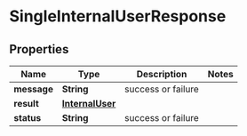 
# SingleInternalUserResponse

## Properties
Name | Type | Description | Notes
------------ | ------------- | ------------- | -------------
**message** | **String** | success or failure | 
**result** | [**InternalUser**](InternalUser.md) |  | 
**status** | **String** | success or failure | 



